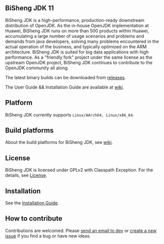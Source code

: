 ## BiSheng JDK 11

BiSheng JDK is a high-performance, production-ready downstream distribution of OpenJDK. As the in-house OpenJDK implementation at Huawei, BiSheng JDK runs on more than 500 products within Huawei, accumulating a large number of usage scenarios and problems and demands from java developers, solving many problems encountered in the actual operation of the business, and typically optimized on the ARM architecture. BiSheng JDK is suited for big data applications with high performance. As a "friendly fork" project under the same license as the upstream OpenJDK project, BiSheng JDK continues to contribute to the OpenJDK community all along.

The latest binary builds can be downloaded from [releases](https://www.hikunpeng.com/developer/devkit/compiler/jdk).

The User Guide && Installation Guide are available at [wiki](https://gitee.com/openeuler/bishengjdk-11/wikis/Home?sort_id=2879167).

## Platform

BiSheng JDK currently supports `Linux/AArch64, Linux/x86_64`.

## Build platforms

About the build platforms for BiSheng JDK, see [wiki](https://gitee.com/openeuler/bishengjdk-11/wikis/BiSheng%20JDK%2011%20Source%20Code%20Building%20Description?sort_id=3919529).

## License

BiSheng JDK is licensed under GPLv2 with Classpath Exception. For the details, see [License](https://gitee.com/openeuler/bishengjdk-11/blob/master/LICENSE).

## Installation

See the [Installation Guide](https://gitee.com/openeuler/bishengjdk-11/wikis/BiSheng%20JDK%2011%20Installation%20Guide?sort_id=2879162).

## How to contribute

Contributions are welcomed. Please [send an email to dev](https://openeuler.org/zh/community/mailing-list) or [create a new issue](https://gitee.com/openeuler/bishengjdk-11/issues) if you find a bug or have new ideas.
